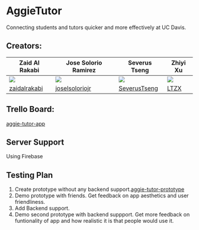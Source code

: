 # AggieTutor
Connecting students and tutors quicker and more effectively at UC Davis.

## Creators:

| Zaid Al Rakabi | Jose Solorio Ramirez | Severus Tseng | Zhiyi Xu|
|--------|--------|--------|--------|
| ![](https://avatars1.githubusercontent.com/u/11766372?s=100&v=3)|![](https://avatars1.githubusercontent.com/u/17058366?s=100&v=4)       | ![](https://avatars2.githubusercontent.com/u/37227883?s=100&v=4)| ![](https://avatars1.githubusercontent.com/u/27104248?s=100&v=4)
| [zaidalrakabi](https://github.com/zaidalrakabi)|[joselsoloriojr](https://github.com/joselsoloriojr)|[SeverusTseng](https://github.com/SeverusTseng)| [LTZX](https://github.com/LTZX)

## Trello Board:
[aggie-tutor-app](https://trello.com/b/au6ICKVT/aggie-tutor-app)

## Server Support
Using Firebase

## Testing Plan
1. Create prototype without any backend support.[aggie-tutor-prototype](https://pr.to/IN7MTL/)
2. Demo prototype with friends. Get feedback on app aesthetics and user friendliness. 
3. Add Backend support.
4. Demo second prototype with backend suppport. Get more feedback on funtionality of app and how realistic it is that people would use it. 

